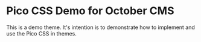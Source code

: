 # Pico CSS Demo for October CMS

This is a demo theme. It's intention is
to demonstrate how to implement and use the Pico CSS in themes. 

